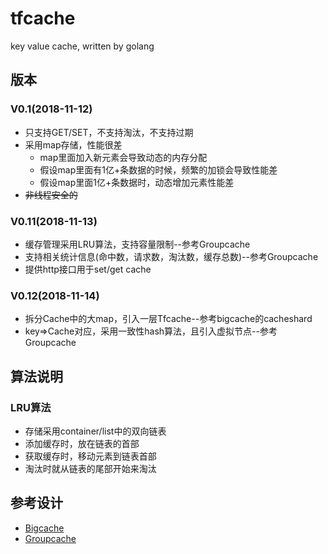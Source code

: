 # tfcache
key value cache, written by golang

## 版本
### V0.1(2018-11-12)
* 只支持GET/SET，不支持淘汰，不支持过期
* 采用map存储，性能很差
  - map里面加入新元素会导致动态的内存分配
  - 假设map里面有1亿+条数据的时候，频繁的加锁会导致性能差
  - 假设map里面1亿+条数据时，动态增加元素性能差
* ~~非线程安全的~~

### V0.11(2018-11-13)
* 缓存管理采用LRU算法，支持容量限制--参考Groupcache
* 支持相关统计信息(命中数，请求数，淘汰数，缓存总数)--参考Groupcache
* 提供http接口用于set/get cache

### V0.12(2018-11-14)
* 拆分Cache中的大map，引入一层Tfcache--参考bigcache的cacheshard
* key=>Cache对应，采用一致性hash算法，且引入虚拟节点--参考Groupcache

## 算法说明
### LRU算法
* 存储采用container/list中的双向链表
* 添加缓存时，放在链表的首部
* 获取缓存时，移动元素到链表首部
* 淘汰时就从链表的尾部开始来淘汰

## 参考设计

- [Bigcache](bigcache/bigcache.md)
- [Groupcache](https://github.com/golang/groupcache)